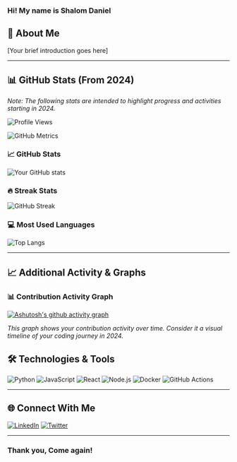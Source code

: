 ### Hi! My name is Shalom Daniel

## 🚀 About Me
[Your brief introduction goes here]

---

## 📊 GitHub Stats (From 2024)
*Note: The following stats are intended to highlight progress and activities starting in 2024.*

![Profile Views](https://komarev.com/ghpvc/?username=Shalomd6298&color=blue)

![GitHub Metrics](https://metrics.lecoq.io/Shalomd6298?template=classic&base.header=0&base.activity=0&base.community=0&base.repositories=0&base.metadata=0)

### 📈 GitHub Stats
![Your GitHub stats](https://github-readme-stats.vercel.app/api?username=Shalomd6298&show_icons=true&theme=radical&count_private=true&include_all_commits=true)

### 🔥 Streak Stats
![GitHub Streak](https://github-readme-streak-stats.herokuapp.com/?user=Shalomd6298&theme=radical)

### 💻 Most Used Languages
![Top Langs](https://github-readme-stats.vercel.app/api/top-langs/?username=Shalomd6298&layout=compact&theme=radical)

---

## 📈 Additional Activity & Graphs

### 📊 Contribution Activity Graph
[![Ashutosh's github activity graph](https://github-readme-activity-graph.vercel.app/graph?username=Shalomd6298&theme=dracula)](https://github.com/ashutosh00710/github-readme-activity-graph)

*This graph shows your contribution activity over time. Consider it a visual timeline of your coding journey in 2024.*


## 🛠️ Technologies & Tools
![Python](https://img.shields.io/badge/Python-3776AB?style=flat-square&logo=python&logoColor=white)
![JavaScript](https://img.shields.io/badge/JavaScript-F7DF1E?style=flat-square&logo=javascript&logoColor=black)
![React](https://img.shields.io/badge/React-20232A?style=flat-square&logo=react&logoColor=61DAFB)
![Node.js](https://img.shields.io/badge/Node.js-43853D?style=flat-square&logo=node.js&logoColor=white)
![Docker](https://img.shields.io/badge/Docker-2496ED?style=flat-square&logo=docker&logoColor=white)
![GitHub Actions](https://img.shields.io/badge/GitHub_Actions-2088FF?style=flat-square&logo=github-actions&logoColor=white)

---

## 🌐 Connect With Me
[![LinkedIn](https://img.shields.io/badge/LinkedIn-0077B5?style=flat-square&logo=linkedin&logoColor=white)](YOUR_LINKEDIN_URL)
[![Twitter](https://img.shields.io/badge/Twitter-1DA1F2?style=flat-square&logo=twitter&logoColor=white)](YOUR_TWITTER_URL)

---

### Thank you, Come again!
